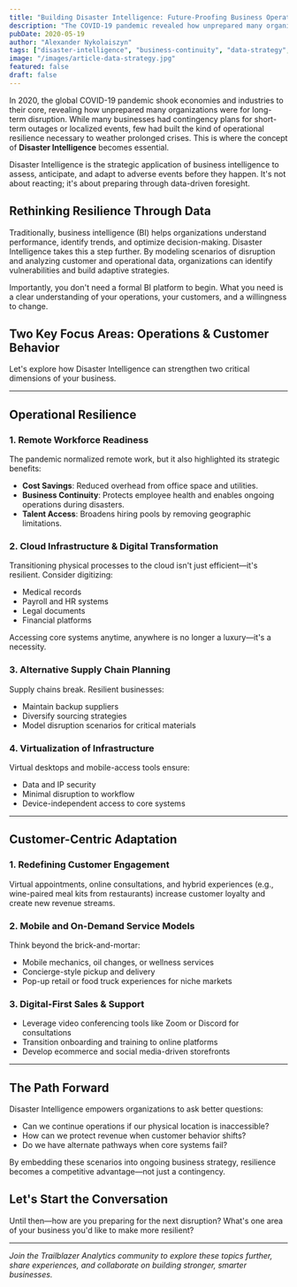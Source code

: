 ```yaml
---
title: "Building Disaster Intelligence: Future-Proofing Business Operations"
description: "The COVID-19 pandemic revealed how unprepared many organizations were for long-term disruption. Learn how Disaster Intelligence can help build operational resilience through data-driven foresight and strategic planning."
pubDate: 2020-05-19
author: "Alexander Nykolaiszyn"
tags: ["disaster-intelligence", "business-continuity", "data-strategy", "resilience", "covid-19", "business-intelligence", "remote-work", "digital-transformation"]
image: "/images/article-data-strategy.jpg"
featured: false
draft: false
---
```


In 2020, the global COVID-19 pandemic shook economies and industries to their core, revealing how unprepared many organizations were for long-term disruption. While many businesses had contingency plans for short-term outages or localized events, few had built the kind of operational resilience necessary to weather prolonged crises. This is where the concept of **Disaster Intelligence** becomes essential.

Disaster Intelligence is the strategic application of business intelligence to assess, anticipate, and adapt to adverse events before they happen. It's not about reacting; it's about preparing through data-driven foresight.

## Rethinking Resilience Through Data

Traditionally, business intelligence (BI) helps organizations understand performance, identify trends, and optimize decision-making. Disaster Intelligence takes this a step further. By modeling scenarios of disruption and analyzing customer and operational data, organizations can identify vulnerabilities and build adaptive strategies.

Importantly, you don't need a formal BI platform to begin. What you need is a clear understanding of your operations, your customers, and a willingness to change.

## Two Key Focus Areas: Operations & Customer Behavior

Let's explore how Disaster Intelligence can strengthen two critical dimensions of your business.

---

## Operational Resilience

### 1. Remote Workforce Readiness

The pandemic normalized remote work, but it also highlighted its strategic benefits:

* **Cost Savings**: Reduced overhead from office space and utilities.
* **Business Continuity**: Protects employee health and enables ongoing operations during disasters.
* **Talent Access**: Broadens hiring pools by removing geographic limitations.

### 2. Cloud Infrastructure & Digital Transformation

Transitioning physical processes to the cloud isn't just efficient—it's resilient. Consider digitizing:

* Medical records
* Payroll and HR systems
* Legal documents
* Financial platforms

Accessing core systems anytime, anywhere is no longer a luxury—it's a necessity.

### 3. Alternative Supply Chain Planning

Supply chains break. Resilient businesses:

* Maintain backup suppliers
* Diversify sourcing strategies
* Model disruption scenarios for critical materials

### 4. Virtualization of Infrastructure

Virtual desktops and mobile-access tools ensure:

* Data and IP security
* Minimal disruption to workflow
* Device-independent access to core systems

---

## Customer-Centric Adaptation

### 1. Redefining Customer Engagement

Virtual appointments, online consultations, and hybrid experiences (e.g., wine-paired meal kits from restaurants) increase customer loyalty and create new revenue streams.

### 2. Mobile and On-Demand Service Models

Think beyond the brick-and-mortar:

* Mobile mechanics, oil changes, or wellness services
* Concierge-style pickup and delivery
* Pop-up retail or food truck experiences for niche markets

### 3. Digital-First Sales & Support

* Leverage video conferencing tools like Zoom or Discord for consultations
* Transition onboarding and training to online platforms
* Develop ecommerce and social media-driven storefronts

---

## The Path Forward

Disaster Intelligence empowers organizations to ask better questions:

* Can we continue operations if our physical location is inaccessible?
* How can we protect revenue when customer behavior shifts?
* Do we have alternate pathways when core systems fail?

By embedding these scenarios into ongoing business strategy, resilience becomes a competitive advantage—not just a contingency.

## Let's Start the Conversation

Until then—how are you preparing for the next disruption? What's one area of your business you'd like to make more resilient?

---

*Join the Trailblazer Analytics community to explore these topics further, share experiences, and collaborate on building stronger, smarter businesses.*
